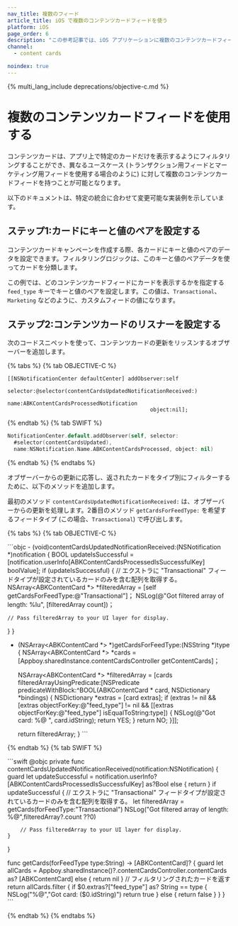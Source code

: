 ```yaml
---
nav_title: 複数のフィード
article_title: iOS で複数のコンテンツカードフィードを使う
platform: iOS
page_order: 6
description: "この参考記事では、iOS アプリケーションに複数のコンテンツカードフィードを実装する方法について説明します。"
channel:
  - content cards

noindex: true
---
```


{% multi_lang_include deprecations/objective-c.md %}

# 複数のコンテンツカードフィードを使用する

コンテンツカードは、アプリ上で特定のカードだけを表示するようにフィルタリングすることができ、異なるユースケース (トランザクション用フィードとマーケティング用フィードを使用する場合のように) に対して複数のコンテンツカードフィードを持つことが可能となります。

以下のドキュメントは、特定の統合に合わせて変更可能な実装例を示しています。

## ステップ1:カードにキーと値のペアを設定する

コンテンツカードキャンペーンを作成する際、各カードにキーと値のペアのデータを設定できます。フィルタリングロジックは、このキーと値のペアデータを使ってカードを分類します。

この例では、どのコンテンツカードフィードにカードを表示するかを指定する `feed_type` キーでキーと値のペアを設定します。この値は、`Transactional`、`Marketing` などのように、カスタムフィードの値になります。

## ステップ2:コンテンツカードのリスナーを設定する

次のコードスニペットを使って、コンテンツカードの更新をリッスンするオブザーバーを追加します。

{% tabs %}
{% tab OBJECTIVE-C %}

```objc
[[NSNotificationCenter defaultCenter] addObserver:self
                                           selector:@selector(contentCardsUpdatedNotificationReceived:)
                                               name:ABKContentCardsProcessedNotification
                                             object:nil];
```

{% endtab %}
{% tab SWIFT %}

```swift
NotificationCenter.default.addObserver(self, selector:
  #selector(contentCardsUpdated),
  name:NSNotification.Name.ABKContentCardsProcessed, object: nil)
```

{% endtab %}
{% endtabs %}

オブザーバーからの更新に応答し、返されたカードをタイプ別にフィルターするために、以下のメソッドを追加します。

最初のメソッド `contentCardsUpdatedNotificationReceived:` は、オブザーバーからの更新を処理します。2番目のメソッド `getCardsForFeedType:` を希望するフィードタイプ (この場合、`Transactional`) で呼び出します。

{% tabs %}
{% tab OBJECTIVE-C %}

\`\`\`objc
\- (void)contentCardsUpdatedNotificationReceived:(NSNotification \*)notification {
  BOOL updateIsSuccessful = [notification.userInfo[ABKContentCardsProcessedIsSuccessfulKey] boolValue];
  if (updateIsSuccessful) {
    // エクストラに "Transactional" フィードタイプが設定されているカードのみを含む配列を取得する。
    NSArray<ABKContentCard \*> \*filteredArray = [self getCardsForFeedType:@"Transactional"]；
    NSLog(@"Got filtered array of length: %lu", [filteredArray count])；

    // Pass filteredArray to your UI layer for display.
  }
}

- (NSArray<ABKContentCard \*> \*)getCardsForFeedType:(NSString \*)type {
  NSArray<ABKContentCard \*> \*cards = [Appboy.sharedInstance.contentCardsController getContentCards]；

  NSArray<ABKContentCard \*> \*filteredArray = [cards filteredArrayUsingPredicate:[NSPredicate predicateWithBlock:^BOOL(ABKContentCard * card, NSDictionary \*bindings) {
NSDictionary *extras = [card extras];
if (extras != nil && [extras objectForKey:@"feed_type"] != nil && [[extras objectForKey:@"feed_type"] isEqualToString:type]) {
NSLog(@"Got card: %@ ", card.idString);
return YES;
}
    return NO;
    }]];

  return filteredArray;
}
\`\`\`

{% endtab %}
{% tab SWIFT %}

\`\`\`swift
@objc private func contentCardsUpdatedNotificationReceived(notification:NSNotification) {
    guard let updateSuccessful = notification.userInfo?[ABKContentCardsProcessedIsSuccessfulKey] as?Bool else { return }
    if updateSuccessful {
        // エクストラに "Transactional" フィードタイプが設定されているカードのみを含む配列を取得する。
        let filteredArray = getCards(forFeedType:"Transactional")
        NSLog("Got filtered array of length: %@",filteredArray?.count ??0)

        // Pass filteredArray to your UI layer for display.
    }
}

func getCards(forFeedType type:String) -> [ABKContentCard]? {
    guard let allCards = Appboy.sharedInstance()?.contentCardsController.contentCards as? [ABKContentCard] else { return nil }
    // フィルタリングされたカードを返す
    return allCards.filter {
if $0.extras?["feed_type"] as? String == type {
NSLog("%@","Got card: ($0.idString)")
return true
} else {
        return false
            }
            }
        }
            \`\`\`

{% endtab %}
{% endtabs %}
